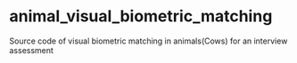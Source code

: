 # animal_visual_biometric_matching
Source code of visual biometric matching in animals(Cows) for an interview assessment

